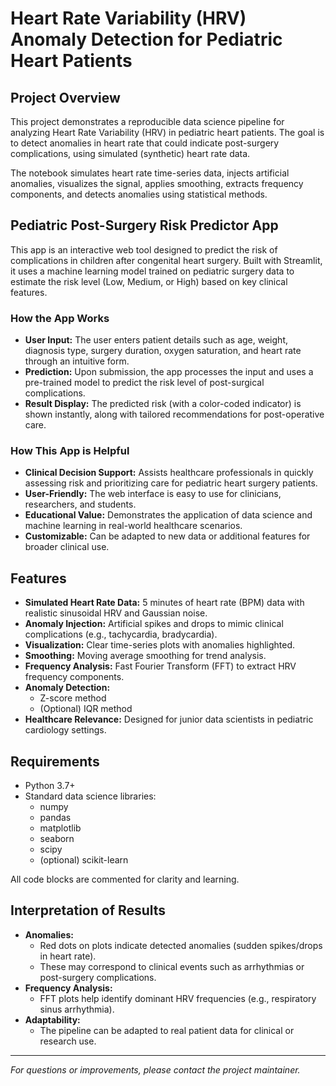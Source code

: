 # Heart Rate Variability (HRV) Anomaly Detection for Pediatric Heart Patients

## Project Overview
This project demonstrates a reproducible data science pipeline for analyzing Heart Rate Variability (HRV) in pediatric heart patients. The goal is to detect anomalies in heart rate that could indicate post-surgery complications, using simulated (synthetic) heart rate data.

The notebook simulates heart rate time-series data, injects artificial anomalies, visualizes the signal, applies smoothing, extracts frequency components, and detects anomalies using statistical methods.

## Pediatric Post-Surgery Risk Predictor App

This app is an interactive web tool designed to predict the risk of complications in children after congenital heart surgery. Built with Streamlit, it uses a machine learning model trained on pediatric surgery data to estimate the risk level (Low, Medium, or High) based on key clinical features.

### How the App Works
- **User Input:** The user enters patient details such as age, weight, diagnosis type, surgery duration, oxygen saturation, and heart rate through an intuitive form.
- **Prediction:** Upon submission, the app processes the input and uses a pre-trained model to predict the risk level of post-surgical complications.
- **Result Display:** The predicted risk (with a color-coded indicator) is shown instantly, along with tailored recommendations for post-operative care.

### How This App is Helpful
- **Clinical Decision Support:** Assists healthcare professionals in quickly assessing risk and prioritizing care for pediatric heart surgery patients.
- **User-Friendly:** The web interface is easy to use for clinicians, researchers, and students.
- **Educational Value:** Demonstrates the application of data science and machine learning in real-world healthcare scenarios.
- **Customizable:** Can be adapted to new data or additional features for broader clinical use.

## Features
- **Simulated Heart Rate Data:** 5 minutes of heart rate (BPM) data with realistic sinusoidal HRV and Gaussian noise.
- **Anomaly Injection:** Artificial spikes and drops to mimic clinical complications (e.g., tachycardia, bradycardia).
- **Visualization:** Clear time-series plots with anomalies highlighted.
- **Smoothing:** Moving average smoothing for trend analysis.
- **Frequency Analysis:** Fast Fourier Transform (FFT) to extract HRV frequency components.
- **Anomaly Detection:**
  - Z-score method
  - (Optional) IQR method
- **Healthcare Relevance:** Designed for junior data scientists in pediatric cardiology settings.

## Requirements
- Python 3.7+
- Standard data science libraries:
  - numpy
  - pandas
  - matplotlib
  - seaborn
  - scipy
  - (optional) scikit-learn

All code blocks are commented for clarity and learning.

## Interpretation of Results
- **Anomalies:**
  - Red dots on plots indicate detected anomalies (sudden spikes/drops in heart rate).
  - These may correspond to clinical events such as arrhythmias or post-surgery complications.
- **Frequency Analysis:**
  - FFT plots help identify dominant HRV frequencies (e.g., respiratory sinus arrhythmia).
- **Adaptability:**
  - The pipeline can be adapted to real patient data for clinical or research use.

---

*For questions or improvements, please contact the project maintainer.* 
